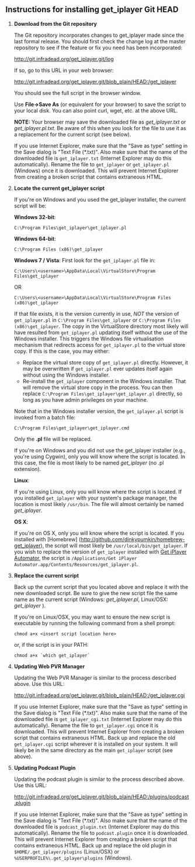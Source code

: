 ## Instructions for installing get_iplayer Git HEAD

1. **Download from the Git repository**

    The Git repository incorporates changes to get_iplayer made since the last formal release. You should first check the change log at the master repository to see if the feature or fix you need has been incorporated:

    <http://git.infradead.org/get_iplayer.git/log>

    If so, go to this URL in your web browser:
    
    <http://git.infradead.org/get_iplayer.git/blob_plain/HEAD:/get_iplayer>

    You should see the full script in the browser window.
    
    Use **File->Save As** (or equivalent for your browser) to save the script to your local disk. You can also point curl, wget, etc. at the above URL.
    
    **NOTE:** Your browser may save the downloaded file as _get\_iplayer.txt_ or _get\_iplayer.pl.txt_.  Be aware of this when you look for the file to use it as a replacement for the current script (see below).

    If you use Internet Explorer, make sure that the "Save as type" setting in the Save dialog is "Text File (*.txt)". Also make sure that the name of the downloaded file is `get_iplayer.txt` (Internet Explorer may do this automatically).  Rename the file to `get_iplayer` or `get_iplayer.pl` (Windows) once it is downloaded. This will prevent Internet Explorer from creating a broken script that contains extraneous HTML.
    
2. **Locate the current get\_iplayer script**
   
    If you're on Windows and you used the get\_iplayer installer, the current script will be:

    **Windows 32-bit**:

    `C:\Program Files\get_iplayer\get_iplayer.pl`

    **Windows 64-bit**:

    `C:\Program Files (x86)\get_iplayer`

    **Windows 7 / Vista**: First look for the `get_iplayer.pl` file in:

    `C:\Users\<username>\AppData\Local\VirtualStore\Program Files\get_iplayer`

    OR

    `C:\Users\<username>\AppData\Local\VirtualStore\Program Files (x86)\get_iplayer`
    
    If that file exists, it is the version currently in use, *NOT* the version of `get_iplayer.pl` in `C:\Program Files\get_iplayer` or `C:\Program Files (x86)\get_iplayer`.  The copy in the VirtualStore directory most likely will have resulted from `get_iplayer.pl` updating itself without the use of the Windows installer.  This triggers the Windows file virtualisation mechanism that redirects access for `get_iplayer.pl` to the virtual store copy.  If this is the case, you may either:
    * Replace the virtual store copy of `get_iplayer.pl` directly.  However, it may be overwritten if `get_iplayer.pl` ever updates itself again without using the Windows installer.
    * Re-install the `get_iplayer` component in the Windows installer.  That will remove the virtual store copy in the process.  You can then replace `C:\Program Files\get_iplayer\get_iplayer.pl` directly, so long as you have admin privileges on your machine. 

    Note that in the Windows installer version, the `get_iplayer.pl` script is invoked from a batch file:

    `C:\Program Files\get_iplayer\get_iplayer.cmd`

    Only the **.pl** file will be replaced.

    If you're on Windows and you did not use the get\_iplayer installer (e.g., you're using Cygwin), only you will know where the script is located.  In this case, the file is most likely to be named _get\_iplayer_ (no .pl extension).

    **Linux**:

    If you're using Linux, only you will know where the script is located.  If you installed `get_iplayer` with your system's package manager, the location is most likely `/usr/bin`.  The file will almost certainly be named _get\_iplayer_.  

    **OS X**:

    If you're on OS X, only you will know where the script is located.  If you installed with [Homebrew] (http://github.com/dinkypumkin/homebrew-get_iplayer), the script will most likely be `/usr/local/bin/get_iplayer`.  If you wish to replace the version of `get_iplayer` installed with [Get iPlayer Automator](http://code.google.com/p/get-iplayer-automator), the script is `/Applications/Get iPlayer Automator.app/Contents/Resources/get_iplayer.pl`.

3. **Replace the current script**

    Back up the current script that you located above and replace it with the new downloaded script.  Be sure to give the new script file the same name as the current script (Windows:  _get\_iplayer.pl_, Linux/OSX:  _get\_iplayer_ ).

    If you're on Linux/OSX, you may want to ensure the new script is executable by running the following command from a shell prompt:

    `chmod a+x <insert script location here>`

    or, if the script is in your PATH:

    ``chmod a+x `which get_iplayer` ``

4. **Updating Web PVR Manager**

    Updating the Web PVR Manager is similar to the process described above.  Use this URL: 

    <http://git.infradead.org/get_iplayer.git/blob_plain/HEAD:/get_iplayer.cgi>

    If you use Internet Explorer, make sure that the "Save as type" setting in the Save dialog is "Text File (*.txt)".  Also make sure that the name of the downloaded file is `get_iplayer_cgi.txt` (Internet Explorer may do this automatically).  Rename the file to `get_iplayer.cgi` once it is downloaded.  This will prevent Internet Explorer from creating a broken script that contains extraneous HTML.  Back up and replace the old `get_iplayer.cgi` script wherever it is installed on your system.  It will likely be in the same directory as the main `get_iplayer` script (see above).

5. **Updating Podcast Plugin**

    Updating the podcast plugin is similar to the process described above.  Use this URL: 

    <http://git.infradead.org/get_iplayer.git/blob_plain/HEAD:/plugins/podcast.plugin>

    If you use Internet Explorer, make sure that the "Save as type" setting in the Save dialog is "Text File (*.txt)".  Also make sure that the name of the downloaded file is `podcast_plugin.txt` (Internet Explorer may do this automatically).  Rename the file to `podcast.plugin` once it is downloaded.  This will prevent Internet Explorer from creating a broken script that contains extraneous HTML.  Back up and replace the old plugin in `$HOME/.get_iplayer/plugins` (Linux/OSX) or `%USERPROFILE%\.get_iplayer\plugins` (Windows).